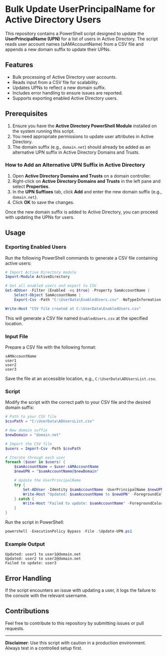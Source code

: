 # Bulk Update UserPrincipalName for Active Directory Users

This repository contains a PowerShell script designed to update the **UserPrincipalName (UPN)** for a list of users in Active Directory. The script reads user account names (sAMAccountName) from a CSV file and appends a new domain suffix to update their UPNs.

## Features

- Bulk processing of Active Directory user accounts.
- Reads input from a CSV file for scalability.
- Updates UPNs to reflect a new domain suffix.
- Includes error handling to ensure issues are reported.
- Supports exporting enabled Active Directory users.

## Prerequisites

1. Ensure you have the **Active Directory PowerShell Module** installed on the system running this script.
2. You need appropriate permissions to update user attributes in Active Directory.
3. The domain suffix (e.g., `domain.net`) should already be added as an alternative UPN suffix in Active Directory Domains and Trusts.

### How to Add an Alternative UPN Suffix in Active Directory

1. Open **Active Directory Domains and Trusts** on a domain controller.
2. Right-click on **Active Directory Domains and Trusts** in the left pane and select **Properties**.
3. In the **UPN Suffixes** tab, click **Add** and enter the new domain suffix (e.g., `domain.net`).
4. Click **OK** to save the changes.

Once the new domain suffix is added to Active Directory, you can proceed with updating the UPNs for users.

## Usage

### Exporting Enabled Users

Run the following PowerShell commands to generate a CSV file containing active users:

```powershell
# Import Active Directory module
Import-Module ActiveDirectory

# Get all enabled users and export to CSV
Get-ADUser -Filter {Enabled -eq $true} -Property SamAccountName | 
    Select-Object SamAccountName |
    Export-Csv -Path "C:\UserData\EnabledUsers.csv" -NoTypeInformation -Encoding UTF8

Write-Host "CSV file created at C:\UserData\EnabledUsers.csv"
```

This will generate a CSV file named `EnabledUsers.csv` at the specified location.

### Input File

Prepare a CSV file with the following format:

```csv
sAMAccountName
user1
user2
user3
```

Save the file at an accessible location, e.g., `C:\UserData\ADUsersList.csv`.

### Script

Modify the script with the correct path to your CSV file and the desired domain suffix:

```powershell
# Path to your CSV file
$csvPath = "C:\UserData\ADUsersList.csv"

# New domain suffix
$newDomain = "domain.net"

# Import the CSV file
$users = Import-Csv -Path $csvPath

# Iterate through each user
foreach ($user in $users) {
    $samAccountName = $user.sAMAccountName
    $newUPN = "$samAccountName@$newDomain"

    # Update the UserPrincipalName
    try {
        Set-ADUser -Identity $samAccountName -UserPrincipalName $newUPN
        Write-Host "Updated: $samAccountName to $newUPN" -ForegroundColor Green
    } catch {
        Write-Host "Failed to update: $samAccountName" -ForegroundColor Red
    }
}
```

Run the script in PowerShell:

```powershell
powershell -ExecutionPolicy Bypass -File .\Update-UPN.ps1
```

### Example Output

```
Updated: user1 to user1@domain.net
Updated: user2 to user2@domain.net
Failed to update: user3
```

## Error Handling

If the script encounters an issue with updating a user, it logs the failure to the console with the relevant username.

## Contributions

Feel free to contribute to this repository by submitting issues or pull requests.

---

**Disclaimer**: Use this script with caution in a production environment. Always test in a controlled setup first.
